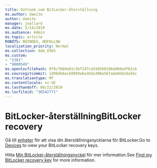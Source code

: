 ```yaml
---
title: Outlook.com BitLocker-återställning
ms.author: daeite
author: daeite
manager: joallard
ms.date: 5/14/2019
ms.audience: Admin
ms.topic: article
ROBOTS: NOINDEX, NOFOLLOW
localization_priority: Normal
ms.collection: Adm_O365
ms.custom:
- "2381"
- "9000545"
ms.openlocfilehash: 0f9c7669a91c3bf197cd19d566296dd0dedf62cb
ms.sourcegitcommit: 1d98db8acb9959aba3b5e308a567ade6b62da56c
ms.translationtype: MT
ms.contentlocale: sv-SE
ms.lasthandoff: 08/22/2019
ms.locfileid: "36542771"
---
```

# <a name="bitlocker-recovery"></a><span data-ttu-id="bcfbb-102">BitLocker-återställning</span><span class="sxs-lookup"><span data-stu-id="bcfbb-102">BitLocker recovery</span></span>

<span data-ttu-id="bcfbb-103">Gå till [enheter](https://account.microsoft.com/devices/recoverykey) för att visa din återställningsnycklarna för BitLocker.</span><span class="sxs-lookup"><span data-stu-id="bcfbb-103">Go to [Devices](https://account.microsoft.com/devices/recoverykey) to view your BitLocker recovery keys.</span></span>

<span data-ttu-id="bcfbb-104">Hitta [Min BitLocker-återställningsnyckel](https://support.microsoft.com/help/4026181) för mer information.</span><span class="sxs-lookup"><span data-stu-id="bcfbb-104">See [Find my BitLocker recovery key](https://support.microsoft.com/help/4026181) for more information.</span></span>